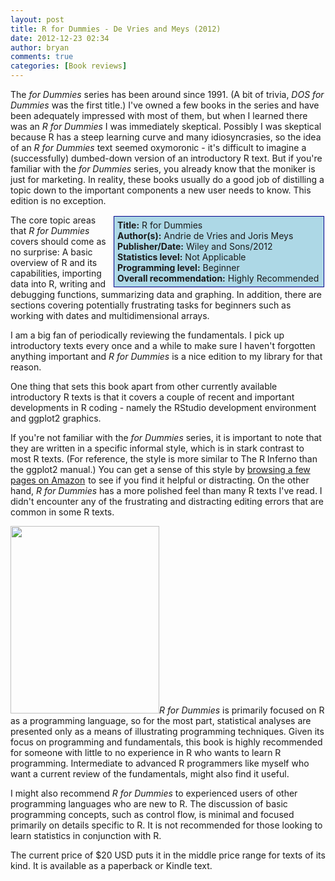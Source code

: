 ```yaml
---
layout: post
title: R for Dummies - De Vries and Meys (2012)
date: 2012-12-23 02:34
author: bryan
comments: true
categories: [Book reviews]
---
```

The <em>for Dummies</em> series has been around since 1991. (A bit of trivia, <em>DOS for Dummies</em> was the first title.) I've owned a few books in the series and have been adequately impressed with most of them, but when I learned there was an <em>R for Dummies</em> I was immediately skeptical. Possibly I was skeptical because R has a steep learning curve and many idiosyncrasies, so the idea of an <em>R for Dummies</em> text seemed oxymoronic - it's difficult to imagine a (successfully) dumbed-down version of an introductory R text. But if you're familiar with the <em>for Dummies</em> series, you already know that the moniker is just for marketing. In reality, these books usually do a good job of distilling a topic down to the important components a new user needs to know. This edition is no exception.

<div style="float:right; background-color: lightblue; border: 1px solid darkblue; padding:5px; margin: 2px; width: 325px;"><strong>Title:</strong> R for Dummies<br /><strong>Author(s):</strong> Andrie de Vries and Joris Meys<br /><strong>Publisher/Date:</strong> Wiley and Sons/2012<br /><strong>Statistics level:</strong> Not Applicable <br /><strong>Programming level:</strong> Beginner <br /><strong>Overall recommendation:</strong>  Highly Recommended</div>

The core topic areas that <em>R for Dummies </em>covers should come as no surprise: A basic overview of R and its capabilities, importing data into R, writing and debugging functions, summarizing data and graphing. In addition, there are sections covering potentially frustrating tasks for beginners such as working with dates and multidimensional arrays.

I am a big fan of periodically reviewing the fundamentals. I pick up introductory texts every once and a while to make sure I haven't forgotten anything important and <em>R for Dummies</em> is a nice edition to my library for that reason.

One thing that sets this book apart from other currently available introductory R texts is that it covers a couple of recent and important developments in R coding - namely the RStudio development environment and ggplot2 graphics.

If you're not familiar with the <em>for Dummies</em> series, it is important to note that they are written in a specific informal style, which is in stark contrast to most R texts. (For reference, the style is more similar to The R Inferno than the ggplot2 manual.) You can get a sense of this style by <a href="http://www.amazon.com/gp/product/1119962846/ref=as_li_ss_tl?ie=UTF8&tag=booktast-20&linkCode=as2&camp=1789&creative=390957&creativeASIN=1119962846">browsing a few pages on Amazon</a><img src="http://www.assoc-amazon.com/e/ir?t=booktast-20&l=as2&o=1&a=1119962846" width="1" height="1" border="0" alt="" style="border:none !important; margin:0px !important;" /> to see if you find it helpful or distracting. On the other hand, <em>R for Dummies</em> has a more polished feel than many R texts I've read. I didn't encounter any of the frustrating and distracting editing errors that are common in some R texts. 

<a href="http://www.programmingr.com/wp-content/uploads/2013/01/RforDummiesImg.jpg"><img src="http://www.programmingr.com/wp-content/uploads/2013/01/RforDummiesImg-238x300.jpg" alt="" title="RforDummiesImage" width="238" height="300" class="alignright size-medium wp-image-851" /></a><em>R for Dummies</em> is primarily focused on R as a programming language, so for the most part, statistical analyses are presented only as a means of illustrating programming techniques. Given its focus on programming and fundamentals, this book is highly recommended for someone with little to no experience in R who wants to learn R programming. Intermediate to advanced R programmers like myself who want a current review of the fundamentals, might also find it useful. 

I might also recommend <em>R for Dummies</em> to experienced users of other programming languages who are new to R. The discussion of basic programming concepts, such as control flow, is minimal and focused primarily on details specific to R. It is not recommended for those looking to learn statistics in conjunction with R. 

The current price of $20 USD puts it in the middle price range for texts of its kind. It is available as a paperback or Kindle text.
